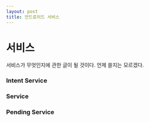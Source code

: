 ```yaml
---
layout: post
title: 안드로이드 서비스
---
```


# 서비스
  서비스가 무엇인지에 관한 글이 될 것이다. 언제 쓸지는 모르겠다.
### Intent Service
### Service
### Pending Service
